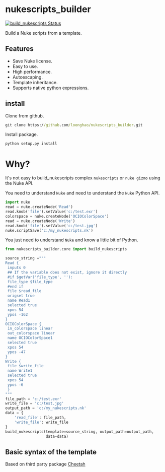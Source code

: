 # nukescripts_builder
[![build_nukescripts Status](https://travis-ci.com/loonghao/nukescripts_builder.svg?branch=master)](https://travis-ci.com/loonghao/nukescripts_builder)

Build a Nuke scripts from a template.

Features
--------
- Save Nuke license.
- Easy to use.
- High performance.
- Autoescaping.
- Template inheritance.
- Supports native python expressions.

install
-------
Clone from github.
```cmd
git clone https://github.com/loonghao/nukescripts_builder.git
```
Install package.
```cmd
python setup.py install
```

Why?
====
It's not easy to build_nukescripts complex `nukescripts` or `nuke gizmo` using the Nuke API.

You need to understand `Nuke` and need to understand the `Nuke` Python API.

```python
import nuke
read = nuke.createNode('Read')
read.knob('file').setValue('c:/test.exr')
colorspace = nuke.createNode('OCIOColorSpace')
read = nuke.createNode('Write')
read.knob('file').setValue('c:/test.jpg')
nuke.scriptSave('c:/my_nukescripts.nk')
```

You just need to understand `Nuke` and know a little bit of Python.

```python
from nukescripts_builder.core import build_nukescripts

source_string ="""
Read {
 inputs 0
 ## If the variable does not exist, ignore it directly
 #if $getVar('file_type', ''):
 file_type $file_type
 #end if
 file $read_file
 origset true
 name Read1
 selected true
 xpos 54
 ypos -162
}
OCIOColorSpace {
 in_colorspace linear
 out_colorspace linear
 name OCIOColorSpace1
 selected true
 xpos 54
 ypos -47
}
Write {
 file $write_file
 name Write1
 selected true
 xpos 54
 ypos -6
 }
"""
file_path = 'c:/test.exr'
write_file = 'c:/test.jpg'
output_path = 'c:/my_nukescripts.nk'
data = {
    'read_file': file_path,
    'write_file': write_file
}
build_nukescripts(template=source_string, output_path=output_path,
                  data=data)
```

Basic syntax of the template
----------------------------
Based on third party package [Cheetah](https://cheetahtemplate.org/users_guide/language.html)
